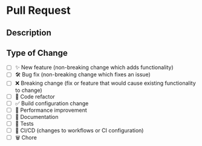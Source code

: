 <!--
  Thanks for contributing!

  Provide a description of your changes below and a general summary in the title

  Please look at the following checklist to ensure that your PR can be accepted quickly:
-->

# Pull Request

## Description

<!--- Describe your changes in detail -->

## Type of Change

<!--- Put an `x` in all the boxes that apply: -->

- [ ] ✨ New feature (non-breaking change which adds functionality)
- [ ] 🛠️ Bug fix (non-breaking change which fixes an issue)
- [ ] ❌ Breaking change (fix or feature that would cause existing functionality to change)
- [ ] 🧹 Code refactor
- [ ] ✅ Build configuration change
- [ ] 🚀 Performance improvement
- [ ] 📝 Documentation
- [ ] 🧪 Tests
- [ ] 🔄 CI/CD (changes to workflows or CI configuration)
- [ ] 🗑️ Chore
